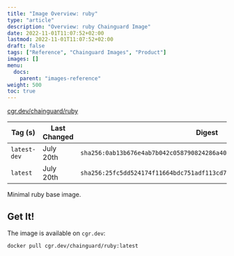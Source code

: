 ```yaml
---
title: "Image Overview: ruby"
type: "article"
description: "Overview: ruby Chainguard Image"
date: 2022-11-01T11:07:52+02:00
lastmod: 2022-11-01T11:07:52+02:00
draft: false
tags: ["Reference", "Chainguard Images", "Product"]
images: []
menu:
  docs:
    parent: "images-reference"
weight: 500
toc: true
---
```


[cgr.dev/chainguard/ruby](https://github.com/chainguard-images/images/tree/main/images/ruby)

| Tag (s)       | Last Changed | Digest                                                                    |
|---------------|--------------|---------------------------------------------------------------------------|
|  `latest-dev` | July 20th    | `sha256:0ab13b676e4ab7b042c058790824286a400514c0f97039c0ec1de85540e9312a` |
|  `latest`     | July 20th    | `sha256:25fc5dd524174f11664bdc751adf113cd74f4ab5f0a13537e1b7a4d9c10fc700` |



Minimal ruby base image.

## Get It!

The image is available on `cgr.dev`:

```
docker pull cgr.dev/chainguard/ruby:latest
```

